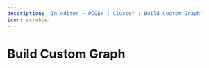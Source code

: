 ```yaml
---
description: 'In editor → PCGEx | Cluster : Build Custom Graph'
icon: scrubber
---
```


# Build Custom Graph

